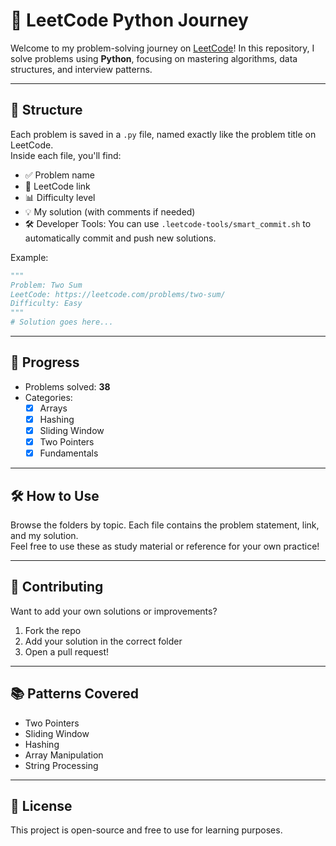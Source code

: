 # 🧠 LeetCode Python Journey

Welcome to my problem-solving journey on [LeetCode](https://leetcode.com/u/MOHAMEDHOSSAM2112/)! 
In this repository, I solve problems using **Python**, focusing on mastering algorithms, data structures, and interview patterns.

---

## 📌 Structure

Each problem is saved in a `.py` file, named exactly like the problem title on LeetCode.  
Inside each file, you'll find:
- ✅ Problem name
- 🔗 LeetCode link
- 📊 Difficulty level
- 💡 My solution (with comments if needed)
- 🛠️ Developer Tools:
You can use `.leetcode-tools/smart_commit.sh` to automatically commit and push new solutions.

Example:

```python
"""
Problem: Two Sum  
LeetCode: https://leetcode.com/problems/two-sum/  
Difficulty: Easy
"""
# Solution goes here...

```

---

## 🚀 Progress

- Problems solved: **38**
- Categories:
  - [x] Arrays
  - [x] Hashing
  - [x] Sliding Window
  - [x] Two Pointers
  - [x] Fundamentals

---

## 🛠️ How to Use

Browse the folders by topic. Each file contains the problem statement, link, and my solution.  
Feel free to use these as study material or reference for your own practice!

---

## 🤝 Contributing

Want to add your own solutions or improvements?  
1. Fork the repo
2. Add your solution in the correct folder
3. Open a pull request!

---

## 📚 Patterns Covered

- Two Pointers
- Sliding Window
- Hashing
- Array Manipulation
- String Processing

---

## 📝 License

This project is open-source and free to use for learning purposes.
